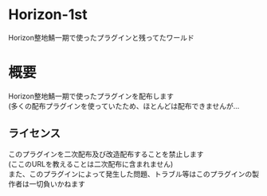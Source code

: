 # Horizon-1st
Horizon整地鯖一期で使ったプラグインと残ってたワールド

# 概要
Horizon整地鯖一期で使ったプラグインを配布します<br>
(多くの配布プラグインを使っていたため、ほとんどは配布できませんが…

## ライセンス<br>
このプラグインを二次配布及び改造配布することを禁止します<br>
(ここのURLを教えることは二次配布に含まれません)<br>
また、このプラグインによって発生した問題、トラブル等はこのプラグインの製作者は一切負いかねます
